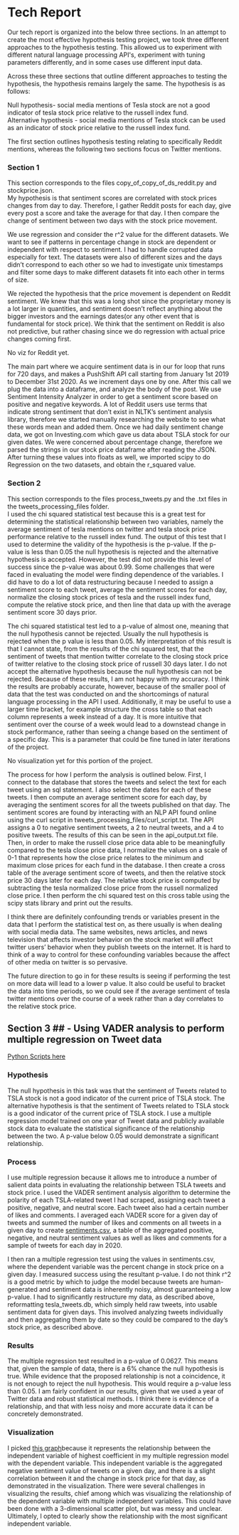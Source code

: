 # Tech Report

Our tech report is organized into the below three sections. In an attempt to create the most
effective hypothesis testing project, we took three different approaches to the hypothesis testing. This allowed us to experiment with different natural language processing API's, 
experiment with tuning parameters differently, and in some cases use different input data.  

Across these three sections that outline different approaches to testing the hypothesis, the hypothesis remains largely the same. The hypothesis is as follows:  

Null hypothesis- social media mentions of Tesla stock are not a good indicator of tesla stock price relative to the russell index fund.  
Alternative hypothesis - social media mentions of Tesla stock can be used as an indicator of stock price relative to the russell index fund.  

The first section outlines hypothesis testing relating to specifically Reddit mentions, whereas the following two sections focus on Twitter mentions.  

### Section 1 ###
This section corresponds to the files copy_of_copy_of_ds_reddit.py and stockprice.json.  
My hypothesis is that sentiment scores are correlated with stock prices changes from day to day. Therefore, I gather Reddit posts for each day, give every post a score and take the average for that day. I then compare the change of sentiment between two days with the stock price movement.  

We use regression and consider the r^2 value for the different datasets. We want to see if patterns in percentage change in stock are dependent or independent with respect to sentiment. I had to handle corrupted data especially for text. The datasets were also of different sizes and the days didn’t correspond to each other so we had to investigate unix timestamps and filter some days to make different datasets fit into each other in terms of size.  

We rejected the hypothesis that the price movement is dependent on Reddit sentiment. We knew that this was a long shot since the proprietary money is a lot larger in quantities, and sentiment doesn’t reflect anything about the bigger investors and the earnings dates(or any other event that is fundamental for stock price). We think that the sentiment on Reddit is also not predictive, but rather chasing since we do regression with actual price changes coming first.  

 No viz for Reddit yet.  
 
The main part where we acquire sentiment data is in our for loop that runs for 720 days, and makes a PushShift API call starting from January 1st 2019 to December 31st 2020. As we increment days one by one. After this call we plug the data into a dataframe, and analyze the body of the post. We use Sentiment Intensity Analyzer in order to get a sentiment score based on positive and negative keywords. A lot of Reddit users use terms that indicate strong sentiment that don’t exist in NLTK’s sentiment analysis library, therefore we started manually researching the website to see what these words mean and added them. Once we had daily sentiment change data, we got on Investing.com which gave us data about TSLA stock for our given dates. We were concerned about percentage change, therefore we parsed the strings in our stock price dataframe after reading the JSON. After turning these values into floats as well, we imported scipy to do Regression on the two datasets, and obtain the r_squared value.  

### Section 2 ###
This section corresponds to the files process_tweets.py and the .txt files in the tweets_processing_files folder.  
I used the chi squared statistical test because this is a great test for determining the statistical relationship between two variables, namely the average sentiment of tesla mentions on twitter and tesla stock price performance relative to the russell index fund. The output of this test that I used to determine the validity of the hypothesis is the p-value. If the p-value is less than 0.05 the null hypothesis is rejected and the alternative hypothesis is accepted. However, the test did not provide this level of success since the p-value was about 0.99. Some challenges that were faced in evaluating the model were finding dependence of the variables. I did have to do a lot of data restructuring because I needed to assign a sentiment score to each tweet, average the sentiment scores for each day, normalize the closing stock prices of tesla and the russell index fund, compute the relative stock price, and then line that data up with the average sentiment score 30 days prior.  

The chi squared statistical test led to a p-value of almost one, meaning that the null hypothesis cannot be rejected. Usually the null hypothesis is rejected when the p value is less than 0.05. My interpretation of this result is that I cannot state, from the results of the chi squared test, that the sentiment of tweets that mention twitter correlate to the closing stock price of twitter relative to the closing stock price of russell 30 days later. I do not accept the alternative hypothesis because the null hypothesis can not be rejected. Because of these results, I am not happy with my accuracy.  I think the results are probably accurate, however, because of the smaller pool of data that the test was conducted on and the shortcomings of natural language processing in the API I used. Additionally, it may be useful to use a larger time bracket, for example structure the cross table so that each column represents a week instead of a day. It is more intuitive that sentiment over the course of a week would lead to a downstead change in stock performance, rather than seeing a change based on the sentiment of a specific day. This is a parameter that could be fine tuned in later iterations of the project.  

No visualization yet for this portion of the project.  

The process for how I perform the analysis is outlined below. First, I connect to the database that stores the tweets and select the text for each tweet using an sql statement. I also select the dates for each of these tweets. I then compute an average sentiment score for each day, by averaging the sentiment scores for all the tweets published on that day. The sentiment scores are found by interacting with an NLP API found online using the curl script in tweets_processing_files/curl_script.txt. The API assigns a 0 to negative sentiment tweets, a 2 to neutral tweets, and a 4 to positive tweets. The results of this can be seen in the api_output.txt file. Then, in order to make the russell close price data able to be meaningfully compared to the tesla close price data, I normalize the values on a scale of 0-1 that represents how the close price relates to the minimum and maximum close prices for each fund in the database. I then create a cross table of the average sentiment score of tweets, and then the relative stock price 30 days later for each day. The relative stock price is computed by subtracting the tesla normalized close price from the russell normalized close price. I then perform the chi squared test on this cross table using the scipy stats library and print out the results.  

I think there are definitely confounding trends or variables present in the data that I perform the statistical test on, as there usually is when dealing with social media data. The same websites, news articles, and news television that affects investor behavior on the stock market will affect twitter users’ behavior when they publish tweets on the internet. It is hard to think of a way to control for these confounding variables because the affect of other media on twitter is so pervasive.  

The future direction to go in for these results is seeing if performing the test on more data will lead to a lower p value. It also could be useful to bracket the data into time periods, so we could see if the average sentiment of tesla twitter mentions over the course of a week rather than a day correlates to the relative stock price.  

## Section 3 ## - Using VADER analysis to perform multiple regression on Tweet data

[Python Scripts here](../tweet_vader_regression)

### Hypothesis ###

The null hypothesis in this task was that the sentiment of Tweets related to TSLA stock is not a good indicator of the current price of TSLA stock. The alternative hypothesis is that the sentiment of Tweets related to TSLA stock is a good indicator of the current price of TSLA stock. I use a multiple regression model trained on one year of Tweet data and publicly available stock data to evaluate the statistical significance of the relationship between the two. A p-value below 0.05 would demonstrate a significant relationship. 

### Process ###
I use multiple regression because it allows me to introduce a number of salient data points in evaluating the relationship between TSLA tweets and stock price. I used the VADER sentiment analysis algorithm to determine the polarity of each TSLA-related tweet I had scraped, assigning each tweet a positive, negative, and neutral score. Each tweet also had a certain number of likes and comments. I averaged each VADER score for a given day of tweets and summed the number of likes and comments on all tweets in a given day to create [sentiments.csv](../tweet_vader_regression/sentiments.csv), a table of the aggregated positive, negative, and neutral sentiment values as well as likes and comments for a sample of tweets for each day in 2020. 

I then ran a multiple regression test using the values in sentiments.csv, where the dependent variable was the percent change in stock price on a given day. I measured success using the resultant p-value. I do not think r^2 is a good metric by which to judge the model because tweets are human-generated and sentiment data is inherently noisy, almost guaranteeing a low p-value. 
I had to significantly restructure my data, as described above, reformatting tesla_tweets.db, which simply held raw tweets, into usable sentiment data for given days. This involved analyzing tweets individually and then aggregating them by date so they could be compared to the day’s stock price, as described above. 

### Results ###
The multiple regression test resulted in a p-value of 0.0627. This means that, given the sample of data, there is a 6% chance the null hypothesis is true. While evidence that the proposed relationship is not a coincidence, it is not enough to reject the null hypothesis. This would require a p-value less than 0.05. 
I am fairly confident in our results, given that we used a year of Twitter data and robust statistical methods. I think there is evidence of a relationship, and that with less noisy and more accurate data it can be concretely demonstrated. 

### Visualization ###
I picked [this graph](../visualizations/tesla_tweets_viz1.png)because it represents the relationship between the independent variable of highest coefficient in my multiple regression model with the dependent variable. This independent variable is the aggregated negative sentiment value of tweets on a given day, and there is a slight correlation between it and the change in stock price for that day, as demonstrated in the visualization. There were several challenges in visualizing the results, chief among which was visualizing the relationship of the dependent variable with multiple independent variables. This could have been done with a 3-dimensional scatter plot, but was messy and unclear. Ultimately, I opted to clearly show the relationship with the most significant independent variable. 
